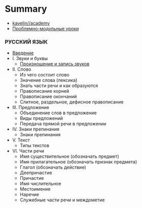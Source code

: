 # Summary

* [kavelin//academy](http://kavelin.academy)
* [Проблемно-модульные уроки](README.md)



### РУССКИЙ ЯЗЫК

* [Введение](russian-language/README.md)
* I. Звуки и буквы
  * [Произношение и запись звуков](russian-language/01-Proiznoshenie-i-zapis-zvukov.md)
* II. Слово
  * Из чего состоит слово
  * Значение слова (лексика)
  * Знать части речи и как образуются
  * Правописание корней
  * Правописание окончаний
  * Слитное, раздельное, дефисное правописание
* III. Предложение
  * Объединение слов в предложение
  * Виды предложений
  * Передача прямой речи в предложении
* IV. Знаки препинания
  * Знаки препинания
* V. Текст
  * Типы текстов
* VI. Части речи
  * Имя существительное (обозначать предмет)
  * Имя прилагательное (обозначать признак предмета)
  * Глагол (обозначать действие)
  * Деепричастие
  * Причастие
  * Имя числительное
  * Местоимение
  * Наречие
  * Служебные части речи и междометие
